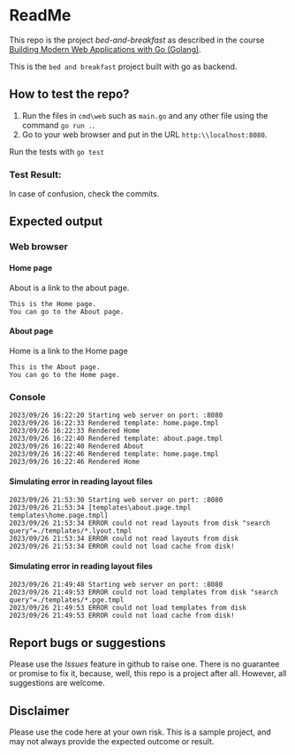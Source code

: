# ReadMe
This repo is the project *bed-and-breakfast* as described in the course  [Building Modern Web Applications with Go (Golang)](https://udemy.com/course/building-modern-web-applications-with-go/). 

This is the `bed and breakfast` project built with go as backend. 

## How to test the repo?
1. Run the files in `cmd\web` such as `main.go` and any other file using the command `go run .`.
2. Go to your web browser and put in the URL `http:\\localhost:8080`.

Run the tests with 
`go test`

### Test Result:
 

In case of confusion, check the commits. 

## Expected output
### Web browser
#### Home page
About is a link to the about page.
```
This is the Home page.
You can go to the About page.
```
#### About page
Home is a link to the Home page
```
This is the About page.
You can go to the Home page.
```

### Console

```
2023/09/26 16:22:20 Starting web server on port: :8080
2023/09/26 16:22:33 Rendered template: home.page.tmpl
2023/09/26 16:22:33 Rendered Home
2023/09/26 16:22:40 Rendered template: about.page.tmpl
2023/09/26 16:22:40 Rendered About
2023/09/26 16:22:46 Rendered template: home.page.tmpl
2023/09/26 16:22:46 Rendered Home
```

#### Simulating error in reading layout files
```
2023/09/26 21:53:30 Starting web server on port: :8080
2023/09/26 21:53:34 [templates\about.page.tmpl templates\home.page.tmpl]
2023/09/26 21:53:34 ERROR could not read layouts from disk "search query"=./templates/*.lyout.tmpl
2023/09/26 21:53:34 ERROR could not read layouts from disk
2023/09/26 21:53:34 ERROR could not load cache from disk!
```

#### Simulating error in reading layout files
```
2023/09/26 21:49:48 Starting web server on port: :8080
2023/09/26 21:49:53 ERROR could not load templates from disk "search query"=./templates/*.pge.tmpl
2023/09/26 21:49:53 ERROR could not load templates from disk
2023/09/26 21:49:53 ERROR could not load cache from disk!
```

## Report bugs or suggestions
Please use the *Issues* feature in github to raise one. There is no guarantee or promise to fix it, because, well, this repo is a project after all. However, all suggestions are welcome. 

## Disclaimer
Please use the code here at your own risk. This is a sample project, and may not always provide the expected outcome or result. 

